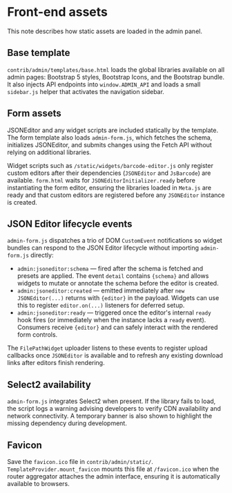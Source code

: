 # Front-end assets

This note describes how static assets are loaded in the admin panel.

## Base template

`contrib/admin/templates/base.html` loads the global libraries available on all
admin pages: Bootstrap 5 styles, Bootstrap Icons, and the Bootstrap bundle. It
also injects API endpoints into `window.ADMIN_API` and loads a small
`sidebar.js` helper that activates the navigation sidebar.

## Form assets

JSONEditor and any widget scripts are included statically by the template. The
form template also loads `admin-form.js`, which fetches the schema, initializes
JSONEditor, and submits changes using the Fetch API without relying on
additional libraries.

Widget scripts such as `/static/widgets/barcode-editor.js` only register custom
editors after their dependencies (`JSONEditor` and `JsBarcode`) are available.
`form.html` waits for `JSONEditorInitializer.ready` before instantiating the
form editor, ensuring the libraries loaded in `Meta.js` are ready and that
custom editors are registered before any `JSONEditor` instance is created.

## JSON Editor lifecycle events

`admin-form.js` dispatches a trio of DOM `CustomEvent` notifications so widget
bundles can respond to the JSON Editor lifecycle without importing
`admin-form.js` directly:

- `admin:jsoneditor:schema` — fired after the schema is fetched and presets are
  applied. The event `detail` contains `{schema}` and allows widgets to mutate
  or annotate the schema before the editor is created.
- `admin:jsoneditor:created` — emitted immediately after `new JSONEditor(...)`
  returns with `{editor}` in the payload. Widgets can use this to register
  `editor.on(...)` listeners for deferred setup.
- `admin:jsoneditor:ready` — triggered once the editor's internal `ready` hook
  fires (or immediately when the instance lacks a `ready` event). Consumers
  receive `{editor}` and can safely interact with the rendered form controls.

The `FilePathWidget` uploader listens to these events to register upload
callbacks once `JSONEditor` is available and to refresh any existing download
links after editors finish rendering.

## Select2 availability

`admin-form.js` integrates Select2 when present. If the library fails to load,
the script logs a warning advising developers to verify CDN availability and
network connectivity. A temporary banner is also shown to highlight the missing
dependency during development.

## Favicon

Save the `favicon.ico` file in `contrib/admin/static/`. `TemplateProvider.mount_favicon`
mounts this file at `/favicon.ico` when the router aggregator attaches the
admin interface, ensuring it is automatically available to browsers.

<!-- # The End -->

